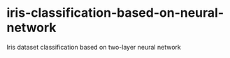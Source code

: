 # iris-classification-based-on-neural-network
Iris dataset classification based on two-layer neural network
